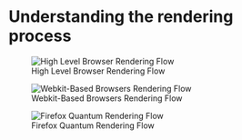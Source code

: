 # Understanding the rendering process

<figure>
  <img src='https://www.html5rocks.com/en/tutorials/internals/howbrowserswork/flow.png' alt='High Level Browser Rendering Flow'>
  <figcaption>High Level Browser Rendering Flow</figcaption>
</figure>

<figure>
  <img src='https://www.html5rocks.com/en/tutorials/internals/howbrowserswork/webkitflow.png' alt='Webkit-Based Browsers Rendering Flow'>
  <figcaption>Webkit-Based Browsers Rendering Flow</figcaption>
</figure>

<figure>
  <img src='https://2r4s9p1yi1fa2jd7j43zph8r-wpengine.netdna-ssl.com/files/2017/05/browser-diagram-full-2.png' alt='Firefox Quantum Rendering Flow'>
  <figcaption>Firefox Quantum Rendering Flow</figcaption>
</figure>
